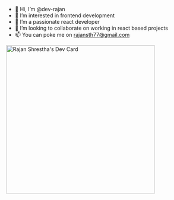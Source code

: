 - 👋 Hi, I’m @dev-rajan
- 👀 I’m interested in frontend development
- 🌱 I’m a passionate react developer
- 💞️ I’m looking to collaborate on working in react based projects
- 📫 You can poke me on rajansth77@gmail.com

<!---
dev-rajan/dev-rajan is a ✨ special ✨ repository because its `README.md` (this file) appears on your GitHub profile.
You can click the Preview link to take a look at your changes.
--->

<a href="https://app.daily.dev/rajanshrestha"><img src="https://api.daily.dev/devcards/b52b3aaa87df4ae6b322deacff247b29.png?r=h0n" height="400" alt="Rajan Shrestha's Dev Card"/></a>
